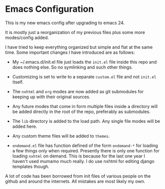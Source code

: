 # Emacs Configuration

This is my new emacs config after upgrading to emacs 24.

It is mostly just a reorganization of my previous files plus some more
modes/config added.

I have tried to keep everything organized but simple and flat at the
same time. Some important changes I have introduced are as follows:

* My ~/.emacs.d/init.el file just loads the `init.el` file inside 
  this repo and does nothing else. So no symlinking and such other
  things.
  
* Customizing is set to write to a separate `custom.el` file and not
  `init.el` itself.

* The `nxhtml` and `org` modes are now added as git submodules for
  keeping up with their original sources. 
  
* Any future modes that come in form multiple files inside a directory
  will be added directly in the root of the repo, preferably as
  submodules.

* The `lib` directory is added to the load path. Any single file modes
  will be added here.
  
* Any custom theme files will be added to `themes`.

* `ondemand.el` file has function defined of the form `ondemand-*` for
  loading a few things only when required. Presently there is only one
  function for loading `nxhtml` on demand. This is because for the
  last one year I haven't used mumamo much really. I do use nxhtml for
  editing django templates though.


A lot of code has been borrowed from init files of various people on
the github and around the internets. All mistakes are most likely my
own.

